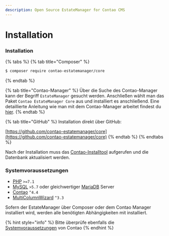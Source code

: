 ```yaml
---
description: Open Source EstateManager for Contao CMS
---
```


# Installation

### Installation

{% tabs %}
{% tab title="Composer" %}
```bash
$ composer require contao-estatemanager/core
```
{% endtab %}

{% tab title="Contao-Manager" %}
Über die Suche des Contao-Manager kann der Begriff `EstateManager` gesucht werden. Anschließen wählt man das Paket `Contao EstateManager Core` aus und installiert es anschließend. Eine detaillierte Anleitung wie man mit dem Contao-Manager arbeitet findest du [hier](https://docs.contao.org/manual/de/installation/erweiterungen-installieren/).
{% endtab %}

{% tab title="GitHub" %}
Installation direkt über GitHub:

[https://github.com/contao-estatemanager/core](https://github.com/contao-estatemanager/core)
{% endtab %}
{% endtabs %}

Nach der Installation muss das [Contao-Installtool](https://docs.contao.org/manual/de/installation/contao-installtool/) aufgerufen und die Datenbank aktualisiert werden.

### Systemvoraussetzungen

* [PHP](https://www.php.net/ChangeLog-7.php#PHP_7_1) `>=7.1`
* [MySQL](https://www.mysql.com/de/) `>5.7` oder gleichwertiger [MariaDB](https://mariadb.org/) Server
* [Contao](https://github.com/contao/contao) `^4.4`
* [MultiColumnWizard](https://github.com/menatwork/contao-multicolumnwizard-bundle) `^3.3`

Sofern der EstateManager über Composer oder dem Contao Manager installiert wird, werden alle benötigten Abhängigkeiten mit installiert.

{% hint style="info" %}
Bitte überprüfe ebenfalls die [Systemvoraussetzungen](https://docs.contao.org/manual/de/installation/systemvoraussetzungen/) von Contao
{% endhint %}

